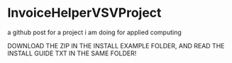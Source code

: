 # InvoiceHelperVSVProject
 a github post for a project i am doing for applied computing


DOWNLOAD THE ZIP IN THE INSTALL EXAMPLE FOLDER, AND READ THE INSTALL GUIDE TXT IN THE SAME FOLDER!